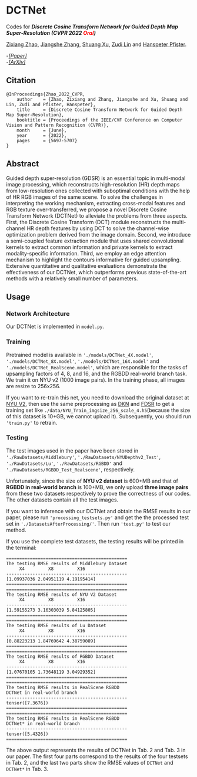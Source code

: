 # DCTNet

Codes for ***Discrete Cosine Transform Network for Guided Depth Map Super-Resolution (CVPR 2022 <font color='red'>Oral</font>)***

[Zixiang Zhao](https://zhaozixiang1228.github.io/), [Jiangshe Zhang](http://gr.xjtu.edu.cn/web/jszhang), [Shuang Xu](http://shuangxu96.github.io/), [Zudi Lin](https://zudi-lin.github.io/) and [Hanspeter Pfister](https://vcg.seas.harvard.edu/people).

-[*[Paper]*](https://openaccess.thecvf.com/content/CVPR2022/html/Zhao_Discrete_Cosine_Transform_Network_for_Guided_Depth_Map_Super-Resolution_CVPR_2022_paper.html)  
-[*[ArXiv]*](https://arxiv.org/abs/2104.06977)

## Citation

```
@InProceedings{Zhao_2022_CVPR,
    author    = {Zhao, Zixiang and Zhang, Jiangshe and Xu, Shuang and Lin, Zudi and Pfister, Hanspeter},
    title     = {Discrete Cosine Transform Network for Guided Depth Map Super-Resolution},
    booktitle = {Proceedings of the IEEE/CVF Conference on Computer Vision and Pattern Recognition (CVPR)},
    month     = {June},
    year      = {2022},
    pages     = {5697-5707}
}
```

## Abstract
Guided depth super-resolution (GDSR) is an essential topic in multi-modal image processing, which reconstructs high-resolution (HR) depth maps from low-resolution ones collected with suboptimal conditions with the help of HR RGB images of the same scene. To solve the challenges in interpreting the working mechanism, extracting cross-modal features and RGB texture over-transferred, we propose a novel Discrete Cosine Transform Network (DCTNet) to alleviate the problems from three aspects. First, the Discrete Cosine Transform (DCT) module reconstructs the multi-channel HR depth features by using DCT to solve the channel-wise optimization problem derived from the image domain. Second, we introduce a semi-coupled feature extraction module that uses shared convolutional kernels to extract common information and private kernels to extract modality-specific information. Third, we employ an edge attention mechanism to highlight the contours informative for guided upsampling. Extensive quantitative and qualitative evaluations demonstrate the effectiveness of our DCTNet, which outperforms previous state-of-the-art methods with a relatively small number of parameters. 

## Usage

### Network Architecture

Our DCTNet is implemented in ``model.py``.

### Training

Pretrained model is available in ``'./models/DCTNet_4X.model'``, ``'./models/DCTNet_8X.model'``, ``'./models/DCTNet_16X.model'`` and ``'./models/DCTNet_RealScene.model'``, which are responsible for the tasks of upsampling factors of 4, 8, and 16, and the RGBDD real-world branch task. We train it on NYU v2 (1000 image pairs). In the training phase, all images are resize to 256x256.

If you want to re-train this net, you need to download the original dataset at [NYU V2](https://cs.nyu.edu/~silberman/datasets/nyu_depth_v2.html), then use the same preprocessing as [DKN](https://arxiv.org/abs/1910.08373) and [FDSR](https://openaccess.thecvf.com/content/CVPR2021/papers/He_Towards_Fast_and_Accurate_Real-World_Depth_Super-Resolution_Benchmark_Dataset_and_CVPR_2021_paper.pdf) to get a training set like ``./data/NYU_Train_imgsize_256_scale_4.h5``(because the size of this dataset is 10+GB, we cannot upload it). Subsequently, you should run  ``'train.py'`` to retrain.

### Testing

The test images used in the paper have been stored in ``'./RawDatasets/Middlebury'``, ``'./RawDatasets/NYUDepthv2_Test'``, `'./RawDatasets/Lu'`, ``'./RawDatasets/RGBDD'`` and `'./RawDatasets/RGBDD_Test_Realscene'`, respectively.

Unfortunately, since the size of **NYU v2 dataset** is 600+MB and that of **RGBDD in real-world branch** is 100+MB, we only upload **three image pairs** from these two datasets respectively to prove the correctness of our codes. The other datasets contain all the test images.

If you want to inference with our DCTNet and obtain the RMSE results in our paper, please run ``'processing_testsets.py'`` and get the the processed test set in `'./DatasetsAfterProcessing/'`. Then run  ``'test.py'`` to test our method. 

If you use the complete test datasets, the testing results will be printed in the terminal:

```
==============================================
The testing RMSE results of Middlebury Dataset
     X4         X8         X16
----------------------------------------------
[1.09937036 2.04951119 4.19195414]
==============================================
==============================================
The testing RMSE results of NYU V2 Dataset    
     X4         X8         X16
----------------------------------------------
[1.59155273 3.16303039 5.84125805]
==============================================
==============================================
The testing RMSE results of Lu Dataset        
     X4         X8         X16
----------------------------------------------
[0.88223213 1.84769642 4.38759089]
==============================================
==============================================
The testing RMSE results of RGBDD Dataset
     X4         X8         X16
----------------------------------------------
[1.07670105 1.73648119 3.04929352]
==============================================
==============================================
The testing RMSE results in RealScene RGBDD
DCTNet in real-world branch
----------------------------------------------
tensor([7.3676])
==============================================
==============================================
The testing RMSE results in RealScene RGBDD
DCTNet* in real-world branch
----------------------------------------------
tensor([5.4326])
==============================================
```

The above output represents the results of DCTNet in Tab. 2 and Tab. 3 in our paper. The first four parts correspond to the results of the four testsets in Tab. 2, and the last two parts show the RMSE values of ``DCTNet`` and ``DCTNet*`` in Tab. 3.
